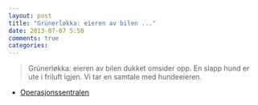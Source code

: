 ```yaml
---
layout: post
title: "Grünerløkka: eieren av bilen ..."
date: 2013-07-07 5:50
comments: true
categories: 
---
```


> Grünerløkka: eieren av bilen dukket omsider opp. En slapp hund er ute i friluft igjen. Vi tar en samtale med hundeeieren.
- [Operasjonssentralen](https://www.twitter.com/oslopolitiops/status/353858557961187330)
